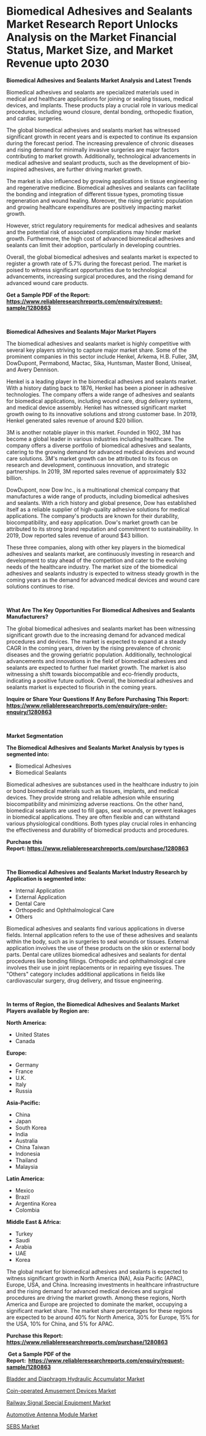 <p><h1>Biomedical Adhesives and Sealants Market Research Report Unlocks Analysis on the Market Financial Status, Market Size, and Market Revenue upto 2030</h1></p><p><strong>Biomedical Adhesives and Sealants Market Analysis and Latest Trends</strong></p>
<p><p>Biomedical adhesives and sealants are specialized materials used in medical and healthcare applications for joining or sealing tissues, medical devices, and implants. These products play a crucial role in various medical procedures, including wound closure, dental bonding, orthopedic fixation, and cardiac surgeries.</p><p>The global biomedical adhesives and sealants market has witnessed significant growth in recent years and is expected to continue its expansion during the forecast period. The increasing prevalence of chronic diseases and rising demand for minimally invasive surgeries are major factors contributing to market growth. Additionally, technological advancements in medical adhesive and sealant products, such as the development of bio-inspired adhesives, are further driving market growth.</p><p>The market is also influenced by growing applications in tissue engineering and regenerative medicine. Biomedical adhesives and sealants can facilitate the bonding and integration of different tissue types, promoting tissue regeneration and wound healing. Moreover, the rising geriatric population and growing healthcare expenditures are positively impacting market growth.</p><p>However, strict regulatory requirements for medical adhesives and sealants and the potential risk of associated complications may hinder market growth. Furthermore, the high cost of advanced biomedical adhesives and sealants can limit their adoption, particularly in developing countries.</p><p>Overall, the global biomedical adhesives and sealants market is expected to register a growth rate of 5.7% during the forecast period. The market is poised to witness significant opportunities due to technological advancements, increasing surgical procedures, and the rising demand for advanced wound care products.</p></p>
<p><strong>Get a Sample PDF of the Report:&nbsp; <a href="https://www.reliableresearchreports.com/enquiry/request-sample/1280863">https://www.reliableresearchreports.com/enquiry/request-sample/1280863</a></strong></p>
<p>&nbsp;</p>
<p><strong>Biomedical Adhesives and Sealants Major Market Players</strong></p>
<p><p>The biomedical adhesives and sealants market is highly competitive with several key players striving to capture major market share. Some of the prominent companies in this sector include Henkel, Arkema, H.B. Fuller, 3M, DowDupont, Permabond, Mactac, Sika, Huntsman, Master Bond, Uniseal, and Avery Dennison.</p><p>Henkel is a leading player in the biomedical adhesives and sealants market. With a history dating back to 1876, Henkel has been a pioneer in adhesive technologies. The company offers a wide range of adhesives and sealants for biomedical applications, including wound care, drug delivery systems, and medical device assembly. Henkel has witnessed significant market growth owing to its innovative solutions and strong customer base. In 2019, Henkel generated sales revenue of around $20 billion.</p><p>3M is another notable player in this market. Founded in 1902, 3M has become a global leader in various industries including healthcare. The company offers a diverse portfolio of biomedical adhesives and sealants, catering to the growing demand for advanced medical devices and wound care solutions. 3M's market growth can be attributed to its focus on research and development, continuous innovation, and strategic partnerships. In 2019, 3M reported sales revenue of approximately $32 billion.</p><p>DowDupont, now Dow Inc., is a multinational chemical company that manufactures a wide range of products, including biomedical adhesives and sealants. With a rich history and global presence, Dow has established itself as a reliable supplier of high-quality adhesive solutions for medical applications. The company's products are known for their durability, biocompatibility, and easy application. Dow's market growth can be attributed to its strong brand reputation and commitment to sustainability. In 2019, Dow reported sales revenue of around $43 billion.</p><p>These three companies, along with other key players in the biomedical adhesives and sealants market, are continuously investing in research and development to stay ahead of the competition and cater to the evolving needs of the healthcare industry. The market size of the biomedical adhesives and sealants industry is expected to witness steady growth in the coming years as the demand for advanced medical devices and wound care solutions continues to rise.</p></p>
<p>&nbsp;</p>
<p><strong>What Are The Key Opportunities For Biomedical Adhesives and Sealants Manufacturers?</strong></p>
<p><p>The global biomedical adhesives and sealants market has been witnessing significant growth due to the increasing demand for advanced medical procedures and devices. The market is expected to expand at a steady CAGR in the coming years, driven by the rising prevalence of chronic diseases and the growing geriatric population. Additionally, technological advancements and innovations in the field of biomedical adhesives and sealants are expected to further fuel market growth. The market is also witnessing a shift towards biocompatible and eco-friendly products, indicating a positive future outlook. Overall, the biomedical adhesives and sealants market is expected to flourish in the coming years.</p></p>
<p><strong>Inquire or Share Your Questions If Any Before Purchasing This Report: <a href="https://www.reliableresearchreports.com/enquiry/pre-order-enquiry/1280863">https://www.reliableresearchreports.com/enquiry/pre-order-enquiry/1280863</a></strong></p>
<p>&nbsp;</p>
<p><strong>Market Segmentation</strong></p>
<p><strong>The Biomedical Adhesives and Sealants Market Analysis by types is segmented into:</strong></p>
<p><ul><li>Biomedical Adhesives</li><li>Biomedical Sealants</li></ul></p>
<p><p>Biomedical adhesives are substances used in the healthcare industry to join or bond biomedical materials such as tissues, implants, and medical devices. They provide strong and reliable adhesion while ensuring biocompatibility and minimizing adverse reactions. On the other hand, biomedical sealants are used to fill gaps, seal wounds, or prevent leakages in biomedical applications. They are often flexible and can withstand various physiological conditions. Both types play crucial roles in enhancing the effectiveness and durability of biomedical products and procedures.</p></p>
<p><strong>Purchase this Report:&nbsp;<a href="https://www.reliableresearchreports.com/purchase/1280863">https://www.reliableresearchreports.com/purchase/1280863</a></strong></p>
<p>&nbsp;</p>
<p><strong>The Biomedical Adhesives and Sealants Market Industry Research by Application is segmented into:</strong></p>
<p><ul><li>Internal Application</li><li>External Application</li><li>Dental Care</li><li>Orthopedic and Ophthalmological Care</li><li>Others</li></ul></p>
<p><p>Biomedical adhesives and sealants find various applications in diverse fields. Internal application refers to the use of these adhesives and sealants within the body, such as in surgeries to seal wounds or tissues. External application involves the use of these products on the skin or external body parts. Dental care utilizes biomedical adhesives and sealants for dental procedures like bonding fillings. Orthopedic and ophthalmological care involves their use in joint replacements or in repairing eye tissues. The "Others" category includes additional applications in fields like cardiovascular surgery, drug delivery, and tissue engineering.</p></p>
<p>&nbsp;</p>
<p><strong>In terms of Region, the Biomedical Adhesives and Sealants Market Players available by Region are:</strong></p>
<p>
    <p> <strong> North America: </strong>
        <ul>
            <li>United States</li>
            <li>Canada</li>
        </ul>
        </p> 
    <p> <strong> Europe: </strong>
        <ul>
            <li>Germany</li>
            <li>France</li>
            <li>U.K.</li>
            <li>Italy</li>
            <li>Russia</li>
        </ul>
        </p> 
    <p> <strong> Asia-Pacific: </strong>
        <ul>
            <li>China</li>
            <li>Japan</li>
            <li>South Korea</li>
            <li>India</li>
            <li>Australia</li>
            <li>China Taiwan</li>
            <li>Indonesia</li>
            <li>Thailand</li>
            <li>Malaysia</li>
        </ul>
        </p> 
    <p> <strong> Latin America: </strong>
        <ul>
            <li>Mexico</li>
            <li>Brazil</li>
            <li>Argentina Korea</li>
            <li>Colombia</li>
        </ul>
        </p> 
    <p> <strong> Middle East & Africa: </strong>
        <ul>
            <li>Turkey</li>
            <li>Saudi</li>
            <li>Arabia</li>
            <li>UAE</li>
            <li>Korea</li>
        </ul>
    </p>
    </p>
<p><p>The global market for biomedical adhesives and sealants is expected to witness significant growth in North America (NA), Asia Pacific (APAC), Europe, USA, and China. Increasing investments in healthcare infrastructure and the rising demand for advanced medical devices and surgical procedures are driving the market growth. Among these regions, North America and Europe are projected to dominate the market, occupying a significant market share. The market share percentages for these regions are expected to be around 40% for North America, 30% for Europe, 15% for the USA, 10% for China, and 5% for APAC.</p></p>
<p><strong>Purchase this Report: <a href="https://www.reliableresearchreports.com/purchase/1280863">https://www.reliableresearchreports.com/purchase/1280863</a></strong></p>
<p>&nbsp;<strong>Get a Sample PDF of the Report:&nbsp;&nbsp;<a href="https://www.reliableresearchreports.com/enquiry/request-sample/1280863">https://www.reliableresearchreports.com/enquiry/request-sample/1280863</a></strong></p>
<p><strong></strong></p>
<p><p><a href="https://www.linkedin.com/pulse/bladder-diaphragm-hydraulic-accumulator-market-size-share-8b4rf/">Bladder and Diaphragm Hydraulic Accumulator Market</a></p><p><a href="https://www.linkedin.com/pulse/coin-operated-amusement-devices-market-research-report-vltcf/">Coin-operated Amusement Devices Market</a></p><p><a href="https://github.com/zebdakicsin/Market-Research-Report-List-1/blob/main/railway-signal-special-equipment-market.md">Railway Signal Special Equipment Market</a></p><p><a href="https://medium.com/@rachelyoung56/automotive-antenna-module-market-size-growth-forecast-2023-2030-0ab5c5ec9c95">Automotive Antenna Module Market</a></p><p><a href="https://medium.com/@vallieemard78/sebs-market-size-growth-forecast-2023-2030-fc00a045dc44">SEBS Market</a></p></p>